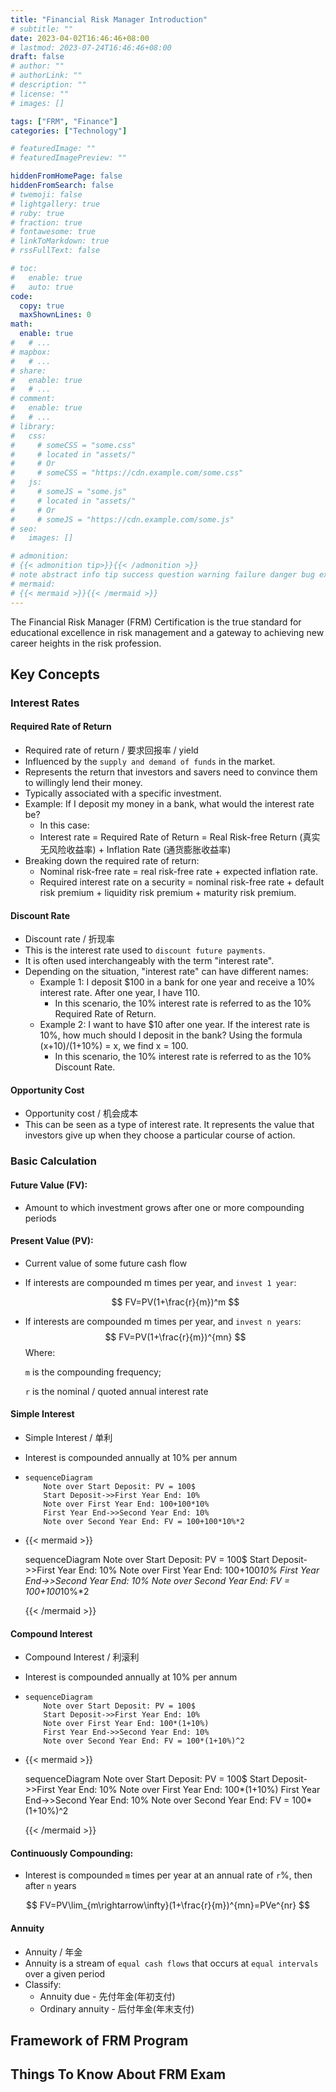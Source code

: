 ```yaml
---
title: "Financial Risk Manager Introduction"
# subtitle: ""
date: 2023-04-02T16:46:46+08:00
# lastmod: 2023-07-24T16:46:46+08:00
draft: false
# author: ""
# authorLink: ""
# description: ""
# license: ""
# images: []

tags: ["FRM", "Finance"]
categories: ["Technology"]

# featuredImage: ""
# featuredImagePreview: ""

hiddenFromHomePage: false
hiddenFromSearch: false
# twemoji: false
# lightgallery: true
# ruby: true
# fraction: true
# fontawesome: true
# linkToMarkdown: true
# rssFullText: false

# toc:
#   enable: true
#   auto: true
code:
  copy: true
  maxShownLines: 0
math:
  enable: true
#   # ...
# mapbox:
#   # ...
# share:
#   enable: true
#   # ...
# comment:
#   enable: true
#   # ...
# library:
#   css:
#     # someCSS = "some.css"
#     # located in "assets/"
#     # Or
#     # someCSS = "https://cdn.example.com/some.css"
#   js:
#     # someJS = "some.js"
#     # located in "assets/"
#     # Or
#     # someJS = "https://cdn.example.com/some.js"
# seo:
#   images: []

# admonition:
# {{< admonition tip>}}{{< /admonition >}}
# note abstract info tip success question warning failure danger bug example quote
# mermaid:
# {{< mermaid >}}{{< /mermaid >}}
---
```


The Financial Risk Manager (FRM) Certification is the true standard for educational excellence in risk management and a gateway to achieving new career heights in the risk profession.

<!--more-->

## Key Concepts

### Interest Rates

#### Required Rate of Return

  - Required rate of return / 要求回报率 / yield
  - Influenced by the `supply and demand of funds` in the market.
  - Represents the return that investors and savers need to convince them to willingly lend their money.
  - Typically associated with a specific investment.
  - Example: If I deposit my money in a bank, what would the interest rate be?
    - In this case:
    - Interest rate = Required Rate of Return = Real Risk-free Return (真实无风险收益率) + Inflation Rate (通货膨胀收益率)
  - Breaking down the required rate of return:
    - Nominal risk-free rate = real risk-free rate + expected inflation rate.
    - Required interest rate on a security = nominal risk-free rate + default risk premium + liquidity risk premium + maturity risk premium.

#### Discount Rate

  - Discount rate / 折现率
  - This is the interest rate used to `discount future payments`.
  - It is often used interchangeably with the term "interest rate".
  - Depending on the situation, "interest rate" can have different names:
    - Example 1: I deposit \$100 in a bank for one year and receive a 10% interest rate. After one year, I have 110.
      - In this scenario, the 10% interest rate is referred to as the 10% Required Rate of Return.
    - Example 2: I want to have \$10 after one year. If the interest rate is 10%, how much should I deposit in the bank? Using the formula (x+10)/(1+10%) = x, we find x = 100.
      - In this scenario, the 10% interest rate is referred to as the 10% Discount Rate.

#### Opportunity Cost

  - Opportunity cost / 机会成本
  - This can be seen as a type of interest rate. It represents the value that investors give up when they choose a particular course of action.

### Basic Calculation

#### Future Value (FV):

  + Amount to which investment grows after one or more compounding periods

#### Present Value (PV):

  + Current value of some future cash flow

  + If interests are compounded m times per year, and `invest 1 year`: 

    $$
    FV=PV(1+\frac{r}{m})^m
    $$

  + If interests are compounded m times per year, and `invest n years`:
    $$
    FV=PV(1+\frac{r}{m})^{mn}
    $$
    Where: 
  
    `m` is the compounding frequency;
  
    `r` is the nominal / quoted annual interest rate

#### Simple Interest

  + Simple Interest / 单利
  
  + Interest is compounded annually at 10% per annum
  
  + ```mermaid
    sequenceDiagram
    	Note over Start Deposit: PV = 100$
        Start Deposit->>First Year End: 10%
        Note over First Year End: 100+100*10%
        First Year End->>Second Year End: 10%
        Note over Second Year End: FV = 100+100*10%*2
    ```
  
  + {{< mermaid >}}
  
    sequenceDiagram
    	Note over Start Deposit: PV = 100$
        Start Deposit->>First Year End: 10%
        Note over First Year End: 100+100*10%
        First Year End->>Second Year End: 10%
        Note over Second Year End: FV = 100+100*10%*2
  
    {{< /mermaid >}}

#### Compound Interest

  + Compound Interest / 利滚利

  + Interest is compounded annually at 10% per annum

  + ```mermaid
    sequenceDiagram
    	Note over Start Deposit: PV = 100$
        Start Deposit->>First Year End: 10%
        Note over First Year End: 100*(1+10%)
        First Year End->>Second Year End: 10%
        Note over Second Year End: FV = 100*(1+10%)^2
    ```

  + {{< mermaid >}}

    sequenceDiagram
    	Note over Start Deposit: PV = 100$
        Start Deposit->>First Year End: 10%
        Note over First Year End: 100*(1+10%)
        First Year End->>Second Year End: 10%
        Note over Second Year End: FV = 100*(1+10%)^2

    {{< /mermaid >}}

#### Continuously Compounding:

  + Interest is compounded `m` times per year at an annual rate of `r`%, then after `n` years

$$
  FV=PV\lim_{m\rightarrow\infty}(1+\frac{r}{m})^{mn}=PVe^{nr}
$$

#### Annuity

  + Annuity / 年金
  + Annuity is a stream of `equal cash flows` that occurs at `equal intervals` over a given period
  + Classify:
    + Annuity due - 先付年金(年初支付)
    + Ordinary annuity - 后付年金(年末支付)

## Framework of FRM Program

## Things To Know About FRM Exam


